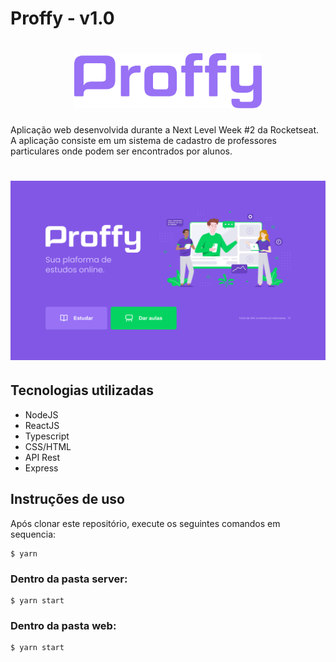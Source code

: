 # Proffy - v1.0

<h1 align="center">
  <img alt="Proffy" title="logo" src="./img/logo.svg" width="300px"/>
</h1>

Aplicação web desenvolvida durante a Next Level Week #2 da Rocketseat. A aplicação consiste em um sistema de cadastro de professores particulares onde podem ser encontrados por alunos.

<h1 align="center">
  <img alt="Proffy" title="Proffy" src="./img/home.png" />
</h1>

## Tecnologias utilizadas

- NodeJS
- ReactJS
- Typescript
- CSS/HTML
- API Rest
- Express

## Instruções de uso

Após clonar este repositório, execute os seguintes comandos em sequencia:

```
$ yarn
```
<h3><strong>Dentro da pasta server:</strong></h3>

```
$ yarn start
```
<h3><strong>Dentro da pasta web:</strong></h3>

```
$ yarn start
```